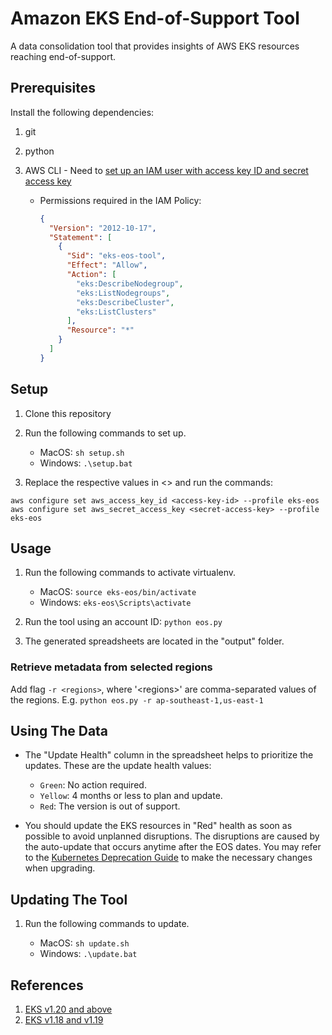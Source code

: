 # Amazon EKS End-of-Support Tool

A data consolidation tool that provides insights of AWS EKS resources reaching end-of-support.

## Prerequisites

Install the following dependencies:

1. git
2. python
3. AWS CLI - Need to [set up an IAM user with access key ID and secret access key](https://docs.aws.amazon.com/cli/latest/userguide/cli-configure-quickstart.html#cli-configure-quickstart-creds-create)

   - Permissions required in the IAM Policy:

     ```json
     {
       "Version": "2012-10-17",
       "Statement": [
         {
           "Sid": "eks-eos-tool",
           "Effect": "Allow",
           "Action": [
             "eks:DescribeNodegroup",
             "eks:ListNodegroups",
             "eks:DescribeCluster",
             "eks:ListClusters"
           ],
           "Resource": "*"
         }
       ]
     }
     ```

## Setup

1. Clone this repository

2. Run the following commands to set up.

   - MacOS: `sh setup.sh`
   - Windows: `.\setup.bat`

3. Replace the respective values in \<\> and run the commands:

```
aws configure set aws_access_key_id <access-key-id> --profile eks-eos
aws configure set aws_secret_access_key <secret-access-key> --profile eks-eos
```

## Usage

1. Run the following commands to activate virtualenv.

   - MacOS: `source eks-eos/bin/activate`
   - Windows: `eks-eos\Scripts\activate`

2. Run the tool using an account ID: `python eos.py`

3. The generated spreadsheets are located in the "output" folder.

### Retrieve metadata from selected regions

Add flag `-r <regions>`, where '\<regions\>' are comma-separated values of the regions. E.g. `python eos.py -r ap-southeast-1,us-east-1`

## Using The Data

- The "Update Health" column in the spreadsheet helps to prioritize the updates. These are the update health values:

  - `Green`: No action required.
  - `Yellow`: 4 months or less to plan and update.
  - `Red`: The version is out of support.

- You should update the EKS resources in "Red" health as soon as possible to avoid unplanned disruptions. The disruptions are caused by the auto-update that occurs anytime after the EOS dates. You may refer to the [Kubernetes Deprecation Guide](https://kubernetes.io/docs/reference/using-api/deprecation-guide/) to make the necessary changes when upgrading.

## Updating The Tool

1. Run the following commands to update.

   - MacOS: `sh update.sh`
   - Windows: `.\update.bat`

## References

1. [EKS v1.20 and above](https://docs.aws.amazon.com/eks/latest/userguide/kubernetes-versions.html#kubernetes-release-calendar)
2. [EKS v1.18 and v1.19](https://endoflife.date/amazon-eks)
